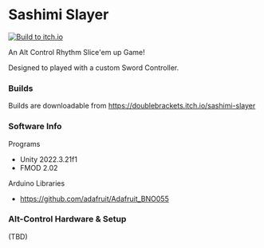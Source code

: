 # Sashimi Slayer
[![Build to itch.io](https://github.com/DoubleBrackets/SashimiSlayer/actions/workflows/main.yml/badge.svg?branch=main)](https://github.com/DoubleBrackets/SashimiSlayer/actions/workflows/main.yml)

An Alt Control Rhythm Slice'em up Game! 

Designed to played with a custom Sword Controller.


### Builds

Builds are downloadable from https://doublebrackets.itch.io/sashimi-slayer


### Software Info

Programs
- Unity 2022.3.21f1
- FMOD 2.02

Arduino Libraries
- https://github.com/adafruit/Adafruit_BNO055

### Alt-Control Hardware & Setup

(TBD)